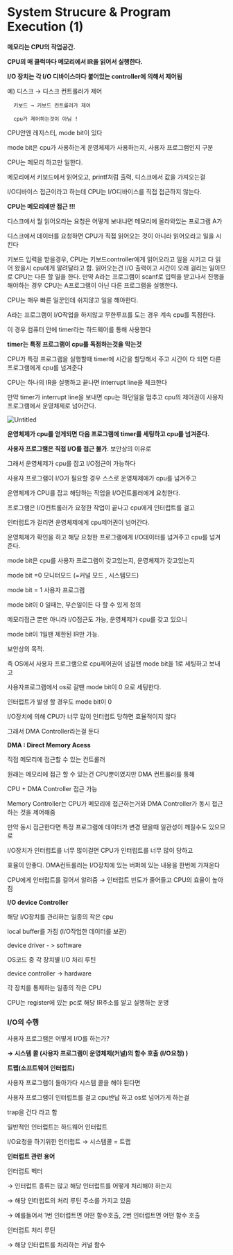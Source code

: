 # System Strucure & Program Execution (1)

**메모리는 CPU의 작업공간.**

**CPU의 매 클럭마다 메모리에서 IR을 읽어서 실행한다.**

**I/O 장치는 각 I/O 디바이스마다 붙어있는 controller에 의해서 제어됨**

예) 디스크 → 디스크 컨트롤러가 제어

      키보드 → 키보드 컨트롤러가 제어

      cpu가 제어하는것이 아님 !

CPU안엔 레지스터, mode bit이 있다

mode bit은 cpu가 사용하는게 운영체제가 사용하는지, 사용자 프로그램인지 구분

CPU는 메모리 하고만 일한다.

메모리에서 키보드에서 읽어오고, printf처럼 출력, 디스크에서 값을 가져오는걸

I/O디바이스 접근이라고 하는데 CPU는 I/O디바이스를 직접 접근하지 않는다.

**CPU는 메모리에만 접근 !!!**

디스크에서 뭘 읽어오라는 요청은 어떻게 보내냐면 메모리에 올라와있는 프로그램 A가 

디스크에서 데이터를 요청하면 CPU가 직접 읽어오는 것이 아니라 읽어오라고 일을 시킨다

키보드 입력을 받을경우, CPU는 키보드controller에게 읽어오라고 일을 시키고 다 읽어 왔을시 cpu에게 알려달라고 함. 읽어오는건 I/O 출력이고 시간이 오래 걸리는 일이므로 CPU는 다른 할 일을 한다. 만약 A라는 프로그램이 scanf로 입력을 받고나서 진행을 해야하는 경우 CPU는 A프로그램이 아닌 다른 프로그램을 실행한다.

CPU는 매우 빠른 일꾼인데 쉬지않고 일을 해야한다.

A라는 프로그램이 I/O작업을 하지않고 무한루프를 도는 경우 계속 cpu를 독점한다.

이 경우 컴퓨터 안에 timer라는 하드웨어를 통해 사용한다

**timer는 특정 프로그램이 cpu를 독점하는것을 막는것**

CPU가 특정 프로그램을 실행할때 timer에 시간을 할당해서 주고 시간이 다 되면 다른 프로그램에게 cpu를 넘겨준다

CPU는 하나의 IR을 실행하고 끝나면 interrupt line을 체크한다

만약 timer가 interrupt line을 보내면 cpu는 하던일을 멈추고 cpu의 제어권이 사용자 프로그램에서 운영체제로 넘어간다.

![Untitled](System%20Str%2024b7d/Untitled.png)

**운영체제가 cpu를 얻게되면 다음 프로그램에 timer를 세팅하고 cpu를 넘겨준다.**

**사용자 프로그램은 직접 I/O를 접근 불가**. 보안상의 이유로

그래서 운영체제가 cpu를 잡고 I/O접근이 가능하다

사용자 프로그램이 I/O가 필요할 경우 스스로 운영체제에가 cpu를 넘겨주고 

운영체제가 CPU를 잡고 해당하는 작업을 I/O컨트롤러에게 요청한다.

프로그램은 I/O컨트롤러가 요청한 작업이 끝나고 cpu에게 인터럽트를 걸고

인터럽트가 걸리면 운영체제에게 cpu제어권이 넘어간다.

운영체제가 확인을 하고 해당 요청한 프로그램에게 I/O데이터를 넘겨주고 cpu를 넘겨준다.

mode bit은 cpu를 사용자 프로그램이 갖고있는지, 운영체제가 갖고있는지

mode bit =0 모니터모드 (=커널 모드 , 시스템모드) 

mode bit = 1 사용자 프로그램

mode bit이 0 일때는, 무슨일이든 다 할 수 있게 정의

메모리접근 뿐만 아니라 I/O접근도 가능, 운영체제가 cpu를 갖고 있으니

mode bit이 1일땐 제한된 IR만 가능. 

보안상의 목적. 

즉 OS에서 사용자 프로그램으로 cpu제어권이 넘길땐 mode bit을 1로 세팅하고 보내고

사용자프로그램에서 os로 갈땐 mode bit이 0 으로 세팅한다.

인터럽트가 발생 할 경우도 mode bit이 0

I/O장치에 의해 CPU가 너무 많이 인터럽트 당하면 효율적이지 않다

그래서 DMA Controller라는걸 둔다

**DMA : Direct Memory Acess**

직접 메모리에 접근할 수 있는 컨트롤러

원래는 메모리에 접근 할 수 있는건 CPU뿐이였지만 DMA 컨트롤러를 통해

CPU + DMA Controller 접근 가능

Memory Controller는 CPU가 메모리에 접근하는거와 DMA Controller가 동시 접근하는 것을 제어해줌

만약 동시 접근한다면 특정 프로그램에 데이터가 변경 됐을때 일관성이 깨질수도 있으므로

I/O장치가 인터럽트를 너무 많이걸면 CPU가 인터럽트를 너무 많이 당하고 

효율이 안좋다. DMA컨트롤러는 I/O장치에 있는 버퍼에 있는 내용을 한번에 가져온다

CPU에게 인터럽트를 걸어서 알려줌 → 인터럽트 빈도가 줄어들고 CPU의 효율이 높아짐

**I/O device Controller**

해당 I/O장치를 관리하는 일종의 작은 cpu

local buffer를 가짐 (I/O작업한 데이터를 보관)

device driver - > software

OS코드 중 각 장치별 I/O 처리 루틴

device controller → hardware

각 장치를 통제하는 일종의 작은 CPU

CPU는 register에 있는 pc로 해당 IR주소를 알고 실행하는 운명

### I/O의 수행

사용자 프로그램은 어떻게 I/O를 하는가?

**→ 시스템 콜 (사용자 프로그램이 운영체제(커널)의 함수 호출 (I/O요청) )**

**트랩(소프트웨어 인터럽트)**

사용자 프로그램이 돌아가다 시스템 콜을 해야 된다면

사용자 프로그램이 인터럽트를 걸고 cpu반납 하고 os로 넘어가게 하는걸

trap을 건다 라고 함

일반적인 인터럽트는 하드웨어 인터럽트

I/O요청을 하기위한 인터럽트 → 시스템콜 = 트랩

**인터럽트 관련 용어**

인터럽트 벡터

→ 인터럽트 종류는 많고 해당 인터럽트를 어떻게 처리해야 하는지

→ 해당 인터럽트의 처리 루틴 주소를 가지고 있음

→ 예를들어서 1번 인터럽트면 어떤 함수호출, 2번 인터럽트면 어떤 함수 호출

인터럽트 처리 루틴

→ 해당 인터럽트를 처리하는 커널 함수